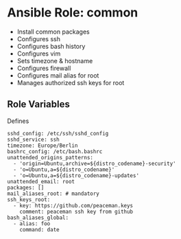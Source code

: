 Ansible Role: common
====================

* Install common packages
* Configures ssh
* Configures bash history
* Configures vim
* Sets timezone & hostname
* Configures firewall
* Configures mail alias for root
* Manages authorized ssh keys for root

Role Variables
--------------

Defines

```
sshd_config: /etc/ssh/sshd_config
sshd_service: ssh
timezone: Europe/Berlin
bashrc_config: /etc/bash.bashrc
unattended_origins_patterns:
  - 'origin=Ubuntu,archive=${distro_codename}-security'
  - 'o=Ubuntu,a=${distro_codename}'
  - 'o=Ubuntu,a=${distro_codename}-updates'
unattended_email: root
packages: []
mail_aliases_root: # mandatory
ssh_keys_root:
  - key: https://github.com/peaceman.keys
    comment: peaceman ssh key from github
bash_aliases_global:
  - alias: foo
    command: date
```
